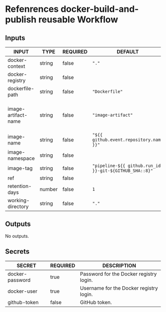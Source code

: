 # Refenrences docker-build-and-publish reusable Workflow
## Inputs

<!-- AUTO-DOC-INPUT:START - Do not remove or modify this section -->

|        INPUT        |  TYPE  | REQUIRED |                        DEFAULT                         |                                                      DESCRIPTION                                                      |
|---------------------|--------|----------|--------------------------------------------------------|-----------------------------------------------------------------------------------------------------------------------|
|   docker-context    | string |  false   |                         `"."`                          |                                                  The docker context.                                                  |
|   docker-registry   | string |  false   |                                                        |                                       Host where the image should be pushed to.                                       |
|   dockerfile-path   | string |  false   |                     `"Dockerfile"`                     |                                                Path to the Dockerfile.                                                |
| image-artifact-name | string |  false   |                   `"image-artifact"`                   | Name of the artifact that contains the Docker image.tar file to push, see https://github.com/actions/upload-artifact. |
|     image-name      | string |  false   |        `"${{ github.event.repository.name }}"`         |                                                 Name of Docker image.                                                 |
|   image-namespace   | string |  false   |                                                        |                                              Namespace of Docker image.                                               |
|      image-tag      | string |  false   | `"pipeline-${{ github.run_id }}-git-${GITHUB_SHA::8}"` |                                                 Tag of Docker image.                                                  |
|         ref         | string |  false   |                                                        |                                                 Ref name to checkout                                                  |
|   retention-days    | number |  false   |                          `1`                           |                             Number of days the image artifact should be stored on GitHub.                             |
|  working-directory  | string |  false   |                         `"."`                          |                              Working directory for your Docker artifacts. (Default is .)                              |

<!-- AUTO-DOC-INPUT:END -->
## Outputs

<!-- AUTO-DOC-OUTPUT:START - Do not remove or modify this section -->
No outputs.
<!-- AUTO-DOC-OUTPUT:END -->
## Secrets

<!-- AUTO-DOC-SECRETS:START - Do not remove or modify this section -->

|     SECRET      | REQUIRED |               DESCRIPTION               |
|-----------------|----------|-----------------------------------------|
| docker-password |   true   | Password for the Docker registry login. |
|   docker-user   |   true   | Username for the Docker registry login. |
|  github-token   |  false   |              GitHub token.              |

<!-- AUTO-DOC-SECRETS:END -->

